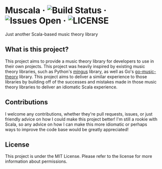# Muscala &middot; ![Build Status](https://travis-ci.com/CookieComputing/muscala.svg?branch=master) &middot; ![Issues Open](https://img.shields.io/github/issues/CookieComputing/muscala) &middot; ![LICENSE](https://img.shields.io/github/license/CookieComputing/muscala)
Just another Scala-based music theory library

## What is this project?
This project aims to provide a music theory library for developers to
use in their own projects. This project was heavily inspired by 
existing music theory libraries, such as Python's 
[mingus](https://github.com/bspaans/python-mingus) library, 
as well as 
Go's [go-music-theory](https://github.com/go-music-theory/music-theory) 
library. This project aims to deliver a similar experience to those libraries
by building off of the successes and mistakes made in those music theory
libraries to deliver an idiomatic Scala experience.

## Contributions
I welcome any contributions, whether they're pull requests, issues, or
just friendly advice on how I could make this project better! I'm still a
rookie with Scala, so any advice on how I can make this more idiomatic or
perhaps ways to improve the code base would be greatly appreciated!

## License
This project is under the MIT License. Please refer to the license for
more information about permissions.
